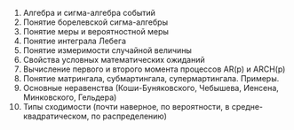 1. Алгебра и сигма-алгебра событий 
2. Понятие борелевской сигма-алгебры
3. Понятие меры и вероятностной меры
4. Понятие интеграла Лебега
5. Понятие измеримости случайной величины
6. Свойства условных математических ожиданий
7. Вычисление первого и второго момента процесcов AR(p) и ARCH(p)
8. Понятие матрингала, субмартингала, супермартингала. Примеры.
9. Основные неравенства (Коши-Буняковского, Чебышева, Иенсена, Минковского, Гельдера)
10. Типы сходимости (почти наверное, по вероятности, в средне-квадратическом, по
    распределению)
